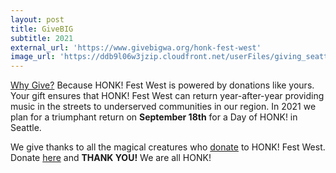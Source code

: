 ```yaml
---
layout: post
title: GiveBIG
subtitle: 2021
external_url: 'https://www.givebigwa.org/honk-fest-west'
image_url: 'https://ddb9l06w3jzip.cloudfront.net/userFiles/giving_seattle501/customFiles/frontEnd/wagives-primary%20trimmed%20(1).png'
---
```


[Why Give?](https://www.givebigwa.org/honk-fest-west) Because HONK! Fest West is powered by donations like yours. Your gift ensures that HONK! Fest West can return year-after-year providing music in the streets to underserved communities in our region. In 2021 we plan for a triumphant return on **September 18th** for a Day of HONK! in Seattle.

We give thanks to all the magical creatures who [donate](https://www.givebigwa.org/honk-fest-west) to HONK! Fest West. Donate [here](https://www.givebigwa.org/honk-fest-west) and **THANK YOU!** We are all HONK!
